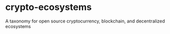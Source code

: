 # crypto-ecosystems
A taxonomy for open source cryptocurrency, blockchain, and decentralized ecosystems
